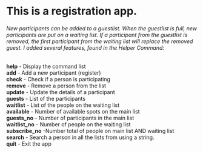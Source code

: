 <h1>This is a registration app.</h1>

<h6>New participants can be added to a guestlist.
When the guestlist is full, new participants are put on a waiting list.
If a participant from the guestlist is removed, the first participant from the waiting list will replace the removed guest.
I added several features, found in the Helper Command: </h6>

<b>help</b>        - Display the command list <br>
<b>add</b>          - Add a new participant (register) <br>
<b>check</b>        - Check if a person is participating <br>
<b>remove</b>       - Remove a person from the list <br>
<b>update</b>       - Update the details of a participant <br>
<b>guests</b>      - List of the participants <br>
<b>waitlist</b>    - List of the people on the waiting list <br>
<b>available</b>    - Number of available spots on the main list <br>
<b>guests_no</b>    - Number of participants in the main list <br>
<b>waitlist_no</b>  - Number of people on the waiting list <br>
<b>subscribe_no</b> -Number total of people on main list AND waiting list <br>
<b>search</b>       - Search a person in all the lists from using a string. <br>
<b>quit</b>         - Exit the app
